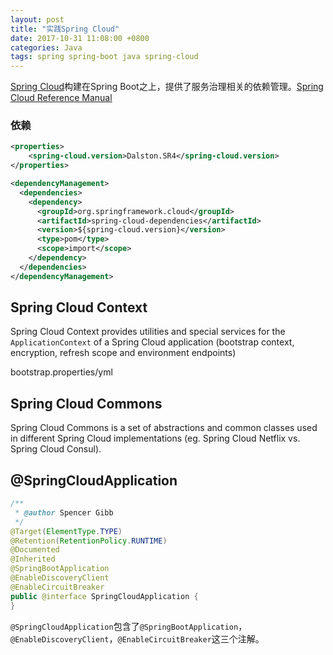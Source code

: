 ```yaml
---
layout: post
title: "实践Spring Cloud"
date: 2017-10-31 11:08:00 +0800
categories: Java
tags: spring spring-boot java spring-cloud
---
```


[Spring Cloud](http://projects.spring.io/spring-cloud/)构建在Spring Boot之上，提供了服务治理相关的依赖管理。[Spring Cloud Reference Manual](https://cloud.spring.io/spring-cloud-static/current/)

### 依赖

```xml
<properties>
	<spring-cloud.version>Dalston.SR4</spring-cloud.version>
</properties>
```



```xml
<dependencyManagement>
  <dependencies>
    <dependency>
      <groupId>org.springframework.cloud</groupId>
      <artifactId>spring-cloud-dependencies</artifactId>
      <version>${spring-cloud.version}</version>
      <type>pom</type>
      <scope>import</scope>
    </dependency>
  </dependencies>
</dependencyManagement>
```

## Spring Cloud Context

Spring Cloud Context provides utilities and special services for the `ApplicationContext` of a Spring Cloud application (bootstrap context, encryption, refresh scope and environment endpoints)

bootstrap.properties/yml

## Spring Cloud Commons

Spring Cloud Commons is a set of abstractions and common classes used in different Spring Cloud implementations (eg. Spring Cloud Netflix vs. 
Spring Cloud Consul).

## @SpringCloudApplication

```java
/**
 * @author Spencer Gibb
 */
@Target(ElementType.TYPE)
@Retention(RetentionPolicy.RUNTIME)
@Documented
@Inherited
@SpringBootApplication
@EnableDiscoveryClient
@EnableCircuitBreaker
public @interface SpringCloudApplication {
}
```

`@SpringCloudApplication`包含了`@SpringBootApplication`，`@EnableDiscoveryClient`，`@EnableCircuitBreaker`这三个注解。